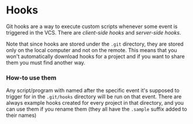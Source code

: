 # Hooks
Git hooks are a way to execute custom scripts whenever some event is triggered in the VCS. There are *client-side hooks* and *server-side hooks*. 

Note that since hooks are stored under the `.git` directory, they are stored only on the local computer and not on the remote. This means that you won't automatically download hooks for a project and if you want to share them you must find another way.

### How-to use them
Any script/program with named after the specific event it's supposed to trigger for in the `.git/hooks` directory will be run on that event. There are always example hooks created for every project in that directory, and you can use them if you rename them (they all have the `.sample` suffix added to their names)


